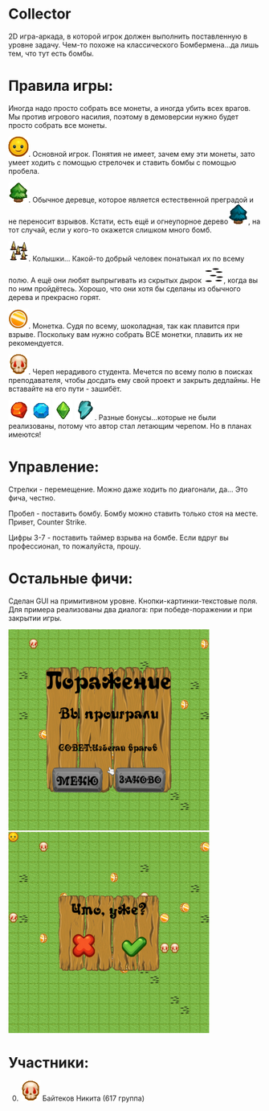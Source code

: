 # Collector
2D игра-аркада, в которой игрок должен выполнить поставленную в уровне задачу.
Чем-то похоже на классического Бомбермена...да лишь тем, что тут есть бомбы.

# Правила игры:
Иногда надо просто собрать все монеты, а иногда убить всех врагов. 
Мы против игрового насилия, поэтому в демоверсии нужно будет просто собрать все монеты.  

![Игрок](images/man0.png). Основной игрок. Понятия не имеет, зачем ему эти монеты, 
зато умеет ходить с помощью стрелочек и ставить бомбы с помощью пробела.

![Дерево](images/wall.png). Обычное деревце, которое является естественной преградой и не переносит взрывов. 
Кстати, есть ещё и огнеупорное дерево![Супер-дерево](images/swall.png), на тот случай, если у кого-то окажется слишком много бомб.

![Колья](images/spikes.png). Колышки... Какой-то добрый человек понатыкал их по всему полю.
А ещё они любят выпрыгивать из скрытых дырок ![Скрытые колья](images/dspikes.png), когда вы по ним пройдётесь. Хорошо, что они хотя бы сделаны из обычного дерева и прекрасно горят.

![Монетка](images/money0.png). Монетка. Судя по всему, шоколадная, так как плавится при взрыве. Поскольку вам нужно собрать ВСЕ монетки,  плавить их не рекомендуется.

![Враг](images/enemy1.png). Череп нерадивого студента. Мечется по всему полю в поисках преподавателя, чтобы досдать ему свой проект и закрыть дедлайны. Не вставайте на его пути - зашибёт.

![Огнебонус](images/fbonus0.png)
![Ледобонус](images/ibonus0.png)
![Кристалобонус](images/cbonus0.png)
![Электробонус](images/lbonus0.png). Разные бонусы...которые не были реализованы, потому что автор стал летающим черепом. Но в планах имеются!

# Управление:
Стрелки - перемещение. Можно даже ходить по диагонали, да... Это фича, честно.

Пробел - поставить бомбу. Бомбу можно ставить только стоя на месте. Привет, Counter Strike.

Цифры 3-7 - поставить таймер взрыва на бомбе. Если вдруг вы профессионал, то пожалуйста, прошу.

# Остальные фичи:
Сделан GUI на примитивном уровне. Кнопки-картинки-текстовые поля. Для примера реализованы два диалога: при победе-поражении и при закрытии игры.

![Поражение](images/ui0.png)![Закрытие игры](images/ui1.png)



# Участники:
0. ![Нерадивый студент](images/enemy1.png) Байтеков Никита (617 группа)
